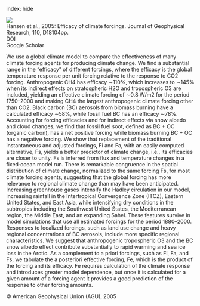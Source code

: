 index: hide

<div class="Citation">
    <div class="Citation-thumb CitationThumb-linked"  data-href="https://doi.org/10.1029/2005jd005776">
      <img src="https://static.claimspace.cloud/climate-study-static/refs/thumbs/7/Hansen_et_al_2005-thumb.png" />
    </div>

  <div class="Citation-body">
    <div class="Citation-text">Hansen et al., 2005: Efficacy of climate forcings. <span class="Article-journal">Journal of Geophysical Research, </span><span class="Article-volume">110, </span>D18104pp.</div>
    <div class="Citation-links">
      <div class="CitationLink" data-href="https://doi.org/10.1029/2005jd005776">
        <div class="CitationLink-icon CitationLink-Doi"></div>
        <div class="CitationLink-text">DOI</div>
      </div>
      <div class="CitationLink" data-href="https://scholar.google.com/scholar?q=10.1029/2005jd005776">
        <div class="CitationLink-icon CitationLink-Scholar"></div>
        <div class="CitationLink-text">Google Scholar</div>
      </div>
    </div>
  </div>
</div>

We use a global climate model to compare the effectiveness of many climate forcing agents for producing climate change. We find a substantial range in the “efficacy” of different forcings, where the efficacy is the global temperature response per unit forcing relative to the response to CO2 forcing. Anthropogenic CH4 has efficacy ∼110%, which increases to ∼145% when its indirect effects on stratospheric H2O and tropospheric O3 are included, yielding an effective climate forcing of ∼0.8 W/m2 for the period 1750–2000 and making CH4 the largest anthropogenic climate forcing other than CO2. Black carbon (BC) aerosols from biomass burning have a calculated efficacy ∼58%, while fossil fuel BC has an efficacy ∼78%. Accounting for forcing efficacies and for indirect effects via snow albedo and cloud changes, we find that fossil fuel soot, defined as BC + OC (organic carbon), has a net positive forcing while biomass burning BC + OC has a negative forcing. We show that replacement of the traditional instantaneous and adjusted forcings, Fi and Fa, with an easily computed alternative, Fs, yields a better predictor of climate change, i.e., its efficacies are closer to unity. Fs is inferred from flux and temperature changes in a fixed‐ocean model run. There is remarkable congruence in the spatial distribution of climate change, normalized to the same forcing Fs, for most climate forcing agents, suggesting that the global forcing has more relevance to regional climate change than may have been anticipated. Increasing greenhouse gases intensify the Hadley circulation in our model, increasing rainfall in the Intertropical Convergence Zone (ITCZ), Eastern United States, and East Asia, while intensifying dry conditions in the subtropics including the Southwest United States, the Mediterranean region, the Middle East, and an expanding Sahel. These features survive in model simulations that use all estimated forcings for the period 1880–2000. Responses to localized forcings, such as land use change and heavy regional concentrations of BC aerosols, include more specific regional characteristics. We suggest that anthropogenic tropospheric O3 and the BC snow albedo effect contribute substantially to rapid warming and sea ice loss in the Arctic. As a complement to a priori forcings, such as Fi, Fa, and Fs, we tabulate the a posteriori effective forcing, Fe, which is the product of the forcing and its efficacy. Fe requires calculation of the climate response and introduces greater model dependence, but once it is calculated for a given amount of a forcing agent it provides a good prediction of the response to other forcing amounts.

<div class="Citation-copy">
&copy; American Geophysical Union (AGU), 2005
</div>